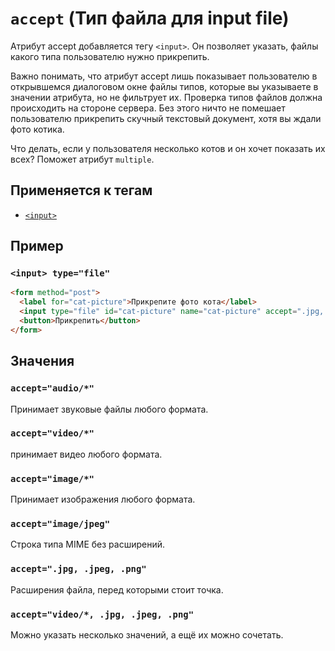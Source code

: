 # `accept` (Тип файла для input file)

Атрибут accept добавляется тегу `<input>`. Он позволяет указать, файлы какого типа пользователю нужно прикрепить.

Важно понимать, что атрибут accept лишь показывает пользователю в открывшемся диалоговом окне файлы типов, которые вы указываете в значении атрибута, но не фильтрует их. Проверка типов файлов должна происходить на стороне сервера. Без этого ничто не помешает пользователю прикрепить скучный текстовый документ, хотя вы ждали фото котика.

Что делать, если у пользователя несколько котов и он хочет показать их всех? Поможет атрибут `multiple`.

## Применяется к тегам

- [`<input>`](<../TAGS FORM/input (ПОЛЕ ВВОДА).md>)

## Пример

### `<input> type="file"`

```html
<form method="post">
  <label for="cat-picture">Прикрепите фото кота</label>
  <input type="file" id="cat-picture" name="cat-picture" accept=".jpg, .jpeg, .png" />
  <button>Прикрепить</button>
</form>
```

## Значения

### `accept="audio/*"`

Принимает звуковые файлы любого формата.

### `accept="video/*"`

принимает видео любого формата.

### `accept="image/*"`

Принимает изображения любого формата.

### `accept="image/jpeg"`

Строка типа MIME без расширений.

### `accept=".jpg, .jpeg, .png"`

Расширения файла, перед которыми стоит точка.

### `accept="video/*, .jpg, .jpeg, .png"`

Можно указать несколько значений, а ещё их можно сочетать.
